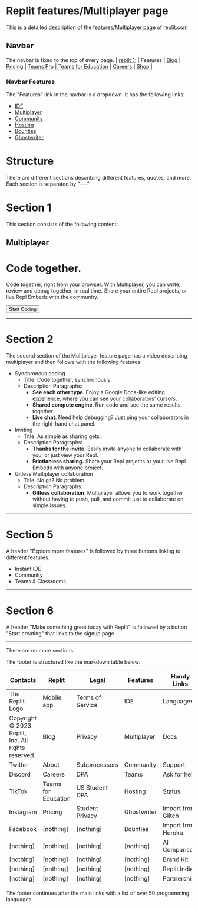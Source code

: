 # Replit features/Multiplayer page
This is a detailed description of the features/Multiplayer page of replit.com

## Navbar
The navbar is fixed to the top of every page.
| [replit ⠕](https://replit.com/) | Features | [Blog](https://blog.replit.com/) | [Pricing](https://replit.com/pricing) | [Teams Pro](https://replit.com/site/teams-pro) | [Teams for Education](https://replit.com/site/teams-for-education) | [Careers](https://replit.com/site/careers) | [Shop](https://shop.replit.com/) | 

### Navbar Features
The "Features" link in the navbar is a dropdown.  It has the following links:
 - [IDE](https://replit.com/site/ide)
 - [Multiplayer](https://replit.com/site/multiplayer)
 - [Community](https://replit.com/site/community)
 - [Hosting](https://replit.com/site/hosting)
 - [Bounties](https://replit.com/site/bounties)
 - [Ghostwriter](https://replit.com/site/ghostwriter)

# Structure
There are different sections describing different features, quotes, and more.  Each section is separated by "---".


# Section 1
This section consists of the following content:

## Multiplayer
# Code together.
Code together, right from your browser. With Multiplayer, you can write, review and debug together, in real time. Share your entire Repl projects, or live Repl Embeds with the community.
<!--The button links to the signup page-->
<button>Start Coding</button>

---

# Section 2
The second section of the Multiplayer feature page has a video describing multiplayer and then follows with the following features:

 - Synchronous coding
   - Title: Code together, synchronously.
   - Description Paragraphs:
     - **See each other type**. Enjoy a Google Docs-like editing experience, where you can see your collaborators’ cursors.
     - **Shared compute engine**. Run code and see the same results, together.
     - **Live chat**. Need help debugging? Just ping your collaborators in the right-hand chat panel.
 - Inviting
   - Title: As simple as sharing gets.
   - Description Paragraphs:
     - **Thanks for the invite.** Easily invite anyone to collaborate with you, or just view your Repl.
     - **Frictionless sharing.** Share your Repl projects or your live Repl Embeds with anyone.project.
 - Gitless Multiplayer collaboration
   - Title: No git? No problem.
   - Description Paragraphs:
     - **Gitless collaboration**. Multiplayer allows you to work together without having to push, pull, and commit just to collaborate on simple issues.

---

# Section 5
A header "Explore more features" is followed by three buttons linking to different features.

 - Instant IDE
 - Community
 - Teams & Classrooms

---

# Section 6
A header "Make something great today with Replit" is followed by a button "Start creating" that links to the signup page.

---

There are no more sections.

The footer is structured like the markdown table below:

| Contacts | Replit | Legal | Features | Handy Links |
|-|-|-|-|-|
| The Replit Logo | Mobile app | Terms of Service | IDE | Languages |
| Copyright © 2023 Replit, Inc. All rights reserved. | Blog | Privacy | Multiplayer | Docs |
| Twitter | About | Subprocessors | Community | Support |
| Discord | Careers | DPA | Teams | Ask for help
| TikTok | Teams for Education | US Student DPA | Hosting | Status
| Instagram | Pricing | Student Privacy | Ghostwriter | Import from Glitch
| Facebook | [nothing] | [nothing] | Bounties | Import from Heroku
| [nothing] | [nothing] | [nothing] | [nothing] | AI Comparison
| [nothing] | [nothing] | [nothing] | [nothing] | Brand Kit
| [nothing] | [nothing] | [nothing] | [nothing] | Replit India
| [nothing] | [nothing] | [nothing] | [nothing] | Partnerships

The footer continues after the main links with a list of over 50 programming languages.